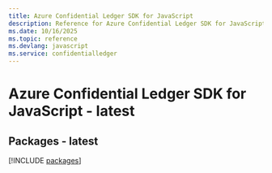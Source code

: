 ```yaml
---
title: Azure Confidential Ledger SDK for JavaScript
description: Reference for Azure Confidential Ledger SDK for JavaScript
ms.date: 10/16/2025
ms.topic: reference
ms.devlang: javascript
ms.service: confidentialledger
---
```

# Azure Confidential Ledger SDK for JavaScript - latest
## Packages - latest
[!INCLUDE [packages](confidential-ledger-index.md)]